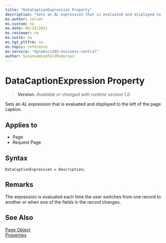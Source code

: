 ```yaml
---
title: "DataCaptionExpression Property"
description: "Sets an AL expression that is evaluated and displayed to the left of the page caption."
ms.author: solsen
ms.custom: na
ms.date: 06/23/2021
ms.reviewer: na
ms.suite: na
ms.tgt_pltfrm: na
ms.topic: reference
ms.service: "dynamics365-business-central"
author: SusanneWindfeldPedersen
---
```

[//]: # (START>DO_NOT_EDIT)
[//]: # (IMPORTANT:Do not edit any of the content between here and the END>DO_NOT_EDIT.)
[//]: # (Any modifications should be made in the .xml files in the ModernDev repo.)
# DataCaptionExpression Property
> **Version**: _Available or changed with runtime version 1.0._

Sets an AL expression that is evaluated and displayed to the left of the page caption.

## Applies to
-   Page
-   Request Page

[//]: # (IMPORTANT: END>DO_NOT_EDIT)

## Syntax

```AL
DataCaptionExpression = Description;
```

## Remarks

The expression is evaluated each time the user switches from one record to another or when one of the fields in the record changes.  
  
## See Also  

[Page Object](../devenv-page-object.md)  
[Properties](devenv-properties.md)